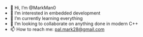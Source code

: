 - 👋 Hi, I’m @MarkMan0
- 👀 I’m interested in embedded development
- 🌱 I’m currently learning everything
- 💞️ I’m looking to collaborate on anything done in modern C++
- 📫 How to reach me: pal.mark28@gmail.com

<!---
MarkMan0/MarkMan0 is a ✨ special ✨ repository because its `README.md` (this file) appears on your GitHub profile.
You can click the Preview link to take a look at your changes.
--->
